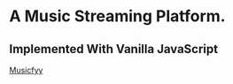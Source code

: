 # A Music Streaming Platform.
## Implemented With Vanilla JavaScript
[Musicfyy](https://musicfyy.freewebhostmost.com/)
